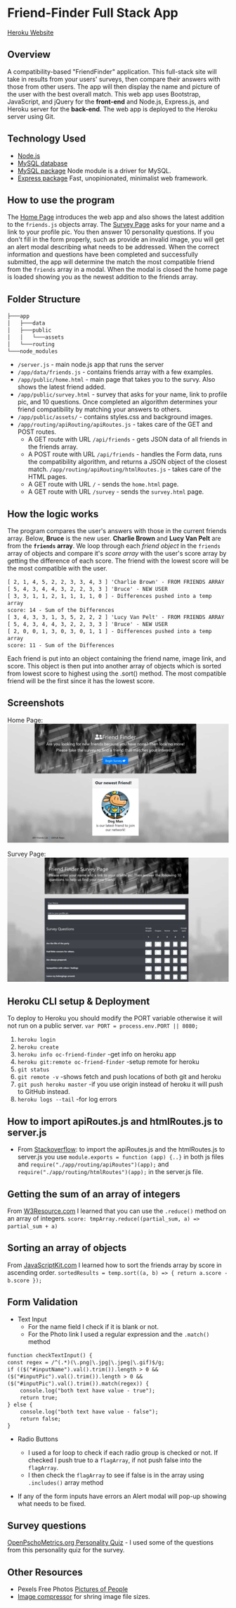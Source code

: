 # Friend-Finder Full Stack App 
[Heroku Website](https://oc-friend-finder.herokuapp.com/)

## Overview
A compatibility-based "FriendFinder" application. This full-stack site will take in results from your users' surveys, then compare their answers with those from other users. The app will then display the name and picture of the user with the best overall match.
This web app uses Bootstrap, JavaScript, and jQuery for the **front-end** and Node.js, Express.js, and Heroku server for the **back-end**. The web app is deployed to the Heroku server using Git.

## Technology Used
* [Node.js](https://nodejs.org/)
* [MySQL database](https://www.mysql.com/)
* [MySQL package](https://www.npmjs.com/package/mysql) Node module is a driver for MySQL. 
* [Express package](https://www.npmjs.com/package/express) Fast, unopinionated, minimalist web framework.

## How to use the program
The [Home Page](https://oc-friend-finder.herokuapp.com/) introduces the web app and also shows the latest addition to the `friends.js` objects array.
The [Survey Page](https://oc-friend-finder.herokuapp.com/survey) asks for your name and a link to your profile pic. You then answer 10 personality questions. If you don't fill in the form properly, such as provide an invalid image, you will get an alert modal describing what needs to be addressed.
When the correct information and questions have been completed and successfully submitted, the app will determine the match the most compatible friend from the `friends` array in a modal. When the modal is closed the home page is loaded showing you as the newest addition to the friends array.

## Folder Structure
```
├───app
│   ├───data
│   ├───public
│   │   └───assets
│   └───routing
└───node_modules
```
- `/server.js` - main node.js app that runs the server
- `/app/data/friends.js` - contains friends array with a few examples.
- `/app/public/home.html` - main page that takes you to the survy. Also shows the latest friend added.
- `/app/public/survey.html` - survey that asks for your name, link to profile pic, and 10 questions. Once completed an algorithm determines your friend compatibility by matching your answers to others.
- `/app/public/assets/` - contains styles.css and background images.
- `/app/routing/apiRouting/apiRoutes.js` - takes care of the GET and POST routes.
    * A GET route with URL `/api/friends` - gets JSON data of all friends in the friends array.
    * A POST route with URL `/api/friends` - handles the Form data, runs the compatibility algorithm, and returns a JSON object of the closest match.
 `/app/routing/apiRouting/htmlRoutes.js` - takes care of the HTML pages.
    * A GET route with URL `/` - sends the `home.html` page.
    * A GET route with URL `/survey` - sends the `survey.html` page.

## How the logic works
The program compares the user's answers with those in the current friends array.
Below, **Bruce** is the new user. **Charlie Brown** and **Lucy Van Pelt** are from the **`friends` array**.
We loop through each *friend object* in the `friends` array of objects and compare it's *score array* with the user's score array by getting the difference of each score. The friend with the lowest score will be the most compatible with the user.
```
[ 2, 1, 4, 5, 2, 2, 3, 3, 4, 3 ] 'Charlie Brown' - FROM FRIENDS ARRAY
[ 5, 4, 3, 4, 4, 3, 2, 2, 3, 3 ] 'Bruce' - NEW USER
[ 3, 3, 1, 1, 2, 1, 1, 1, 1, 0 ] - Differences pushed into a temp array
score: 14 - Sum of the Differences
[ 3, 4, 3, 3, 1, 3, 5, 2, 2, 2 ] 'Lucy Van Pelt' - FROM FRIENDS ARRAY
[ 5, 4, 3, 4, 4, 3, 2, 2, 3, 3 ] 'Bruce' - NEW USER
[ 2, 0, 0, 1, 3, 0, 3, 0, 1, 1 ] - Differences pushed into a temp array
score: 11 - Sum of the Differences
```

Each friend is put into an object containing the friend name, image link, and score. This object is then put into another array of objects which is sorted from lowest score to highest using the .sort() method. The most compatible friend will be the first since it has the lowest score.

## Screenshots
Home Page:
![Friend-Finder Home Page Screenshot](friend-finder-home-min.JPG)

Survey Page:
![Friend-Finder Survery Page Screenshot](friend-finder-survey.JPG)

## Heroku CLI setup & Deployment
To deploy to Heroku you should modify the PORT variable otherwise it will not run on a public server.
`var PORT = process.env.PORT || 8080;`
1. `heroku login`
2. `heroku create`
3. `heroku info oc-friend-finder` -get info on heroku app
4. `heroku git:remote oc-friend-finder` -setup remote for heroku
5. `git status`
6. `git remote -v` -shows fetch and push locations of both git and heroku
7. `git push heroku master` -if you use origin instead of heroku it will push to GitHub instead.
8. `heroku logs --tail` -for log errors

## How to import apiRoutes.js and htmlRoutes.js to server.js
* From [Stackoverflow](https://stackoverflow.com/questions/10090414/express-how-to-pass-app-instance-to-routes-from-a-different-file): to import the apiRoutes.js and the htmlRoutes.js to server.js you use `module.exports = function (app) {..}` in both js files and `require("./app/routing/apiRoutes")(app);` and `require("./app/routing/htmlRoutes")(app);` in the server.js file.

## Getting the sum of an array of integers
From [W3Resource.com](https://www.w3resource.com/javascript-exercises/javascript-array-exercise-23.php) I learned that you can use the `.reduce()` method on an array of integers.
`score: tmpArray.reduce((partial_sum, a) => partial_sum + a)`

## Sorting an array of objects
From [JavaScriptKit.com](http://www.javascriptkit.com/javatutors/arraysort2.shtml) I learned how to sort the friends array by score in ascending order.
`sortedResults = temp.sort((a, b) => { return a.score - b.score });`

## Form Validation
* Text Input
    * For the name field I check if it is blank or not. 
    * For the Photo link I used a regular expression and the `.match()` method
```
function checkTextInput() {
const regex = /^(.*)(\.png|\.jpg|\.jpeg|\.gif)$/g;
if (($("#inputName").val().trim()).length > 0 && ($("#inputPic").val().trim()).length > 0 && ($("#inputPic").val().trim()).match(regex)) {
    console.log("both text have value - true");
    return true;
} else {
    console.log("both text have value - false");
    return false;
}
```

* Radio Buttons
    * I used a for loop to check if each radio group is checked or not. If checked I push true to a `flagArray`, if not push false into the `flagArray`.
    * I then check the `flagArray` to see if false is in the array using `.includes()` array method

* If any of the form inputs have errors an Alert modal will pop-up showing what needs to be fixed.

## Survey questions
[OpenPschoMetrics.org Personality Quiz](https://openpsychometrics.org/printable/big-five-personality-test.pdf) - I used some of the questions from this personality quiz for the survey.

## Other Resources
* Pexels Free Photos [Pictures of People](https://www.pexels.com/photo/time-lapse-photography-of-people-walking-on-pedestrian-lane-842339/)
* [Image compressor](https://imagecompressor.com/) for shring image file sizes.

